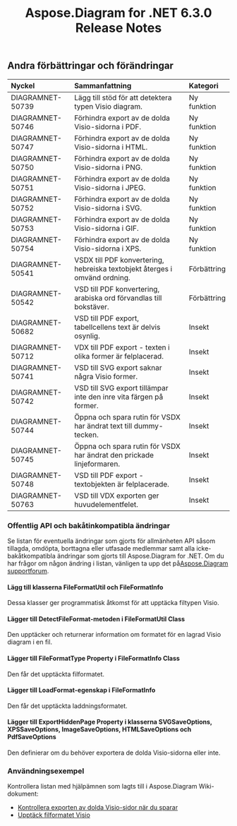 ﻿---
title: Aspose.Diagram for .NET 6.3.0 Release Notes
type: docs
weight: 90
url: /sv/net/aspose-diagram-for-net-6-3-0-release-notes/
---
## **Andra förbättringar och förändringar**

|**Nyckel** |**Sammanfattning** |**Kategori** |
|:- |:- |:- |
|DIAGRAMNET-50739 | Lägg till stöd för att detektera typen Visio diagram.| Ny funktion|
|DIAGRAMNET-50746 | Förhindra export av de dolda Visio-sidorna i PDF.| Ny funktion|
|DIAGRAMNET-50747 | Förhindra export av de dolda Visio-sidorna i HTML.| Ny funktion|
|DIAGRAMNET-50750 | Förhindra export av de dolda Visio-sidorna i PNG.| Ny funktion|
|DIAGRAMNET-50751 | Förhindra export av de dolda Visio-sidorna i JPEG.| Ny funktion|
|DIAGRAMNET-50752 | Förhindra export av de dolda Visio-sidorna i SVG.| Ny funktion|
|DIAGRAMNET-50753 | Förhindra export av de dolda Visio-sidorna i GIF.| Ny funktion|
|DIAGRAMNET-50754 | Förhindra export av de dolda Visio-sidorna i XPS.| Ny funktion|
|DIAGRAMNET-50541 |VSDX till PDF konvertering, hebreiska textobjekt återges i omvänd ordning.| Förbättring|
|DIAGRAMNET-50542 | VSD till PDF konvertering, arabiska ord förvandlas till bokstäver.| Förbättring|
|DIAGRAMNET-50682 | VSD till PDF export, tabellcellens text är delvis osynlig.| Insekt|
|DIAGRAMNET-50712 | VDX till PDF export - texten i olika former är felplacerad.| Insekt|
|DIAGRAMNET-50741 | VSD till SVG export saknar några Visio former.| Insekt|
|DIAGRAMNET-50742 | VSD till SVG export tillämpar inte den inre vita färgen på former.| Insekt|
|DIAGRAMNET-50744 |Öppna och spara rutin för VSDX har ändrat text till dummy-tecken.| Insekt|
|DIAGRAMNET-50745 | Öppna och spara rutin för VSDX har ändrat den prickade linjeformaren.| Insekt|
|DIAGRAMNET-50748 | VSD till PDF export - textobjekten är felplacerade.| Insekt|
|DIAGRAMNET-50763 | VSD till VDX exporten ger huvudelementfelet.| Insekt|
### **Offentlig API och bakåtinkompatibla ändringar**
Se listan för eventuella ändringar som gjorts för allmänheten API såsom tillagda, omdöpta, borttagna eller utfasade medlemmar samt alla icke-bakåtkompatibla ändringar som gjorts till Aspose.Diagram for .NET. Om du har frågor om någon ändring i listan, vänligen ta upp det på[Aspose.Diagram supportforum](https://forum.aspose.com/c/diagram/17).
#### **Lägg till klasserna FileFormatUtil och FileFormatInfo**
Dessa klasser ger programmatisk åtkomst för att upptäcka filtypen Visio.
#### **Lägger till DetectFileFormat-metoden i FileFormatUtil Class**
Den upptäcker och returnerar information om formatet för en lagrad Visio diagram i en fil.
#### **Lägger till FileFormatType Property i FileFormatInfo Class**
Den får det upptäckta filformatet.
#### **Lägger till LoadFormat-egenskap i FileFormatInfo**
Den får det upptäckta laddningsformatet.
#### **Lägger till ExportHiddenPage Property i klasserna SVGSaveOptions, XPSSaveOptions, ImageSaveOptions, HTMLSaveOptions och PdfSaveOptions**
Den definierar om du behöver exportera de dolda Visio-sidorna eller inte.
### **Användningsexempel**
Kontrollera listan med hjälpämnen som lagts till i Aspose.Diagram Wiki-dokument:

- [Kontrollera exporten av dolda Visio-sidor när du sparar](/diagram/sv/net/set-orientation-and-control-the-export-of-hidden-visio-pages-on-saving/#control-the-export-of-hidden-visio-pages-on-saving)
- [Upptäck filformatet Visio](/diagram/sv/net/introduction/#detect-the-format-of-visio-file)

